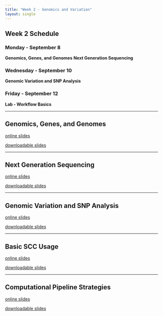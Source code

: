 ```yaml
---
title: "Week 2 - Genomics and Variation"
layout: single
---
```


## Week 2 Schedule

### Monday - September 8
**Genomics, Genes, and Genomes**
**Next Generation Sequencing**

### Wednesday - September 10
**Genomic Variation and SNP Analysis**

### Friday - September 12
**Lab - Workflow Basics**

---

## Genomics, Genes, and Genomes

[online slides](https://docs.google.com/presentation/d/1cCvxsV_aUhZs1dxR-JdZKV8JyTFscdT8FuuVYZarGvQ/present?usp=sharing)

[downloadable slides](https://docs.google.com/presentation/d/1cCvxsV_aUhZs1dxR-JdZKV8JyTFscdT8FuuVYZarGvQ/export/pptx)

---
## Next Generation Sequencing

[online slides](https://docs.google.com/presentation/d/1mT2c6EOB3WcyfJzXCQLukU4JZIqM8qWpfc6tde5CeAc/present?usp=sharing)

[downloadable slides](https://docs.google.com/presentation/d/1mT2c6EOB3WcyfJzXCQLukU4JZIqM8qWpfc6tde5CeAc/export/pptx)

---
## Genomic Variation and SNP Analysis

[online slides](https://docs.google.com/presentation/d/1gWBIVMdS3ZejjzvoCd9WAdYkrvFs_lqZzxTeYR1LyVU/present?usp=sharing)

[downloadable slides](https://docs.google.com/presentation/d/1gWBIVMdS3ZejjzvoCd9WAdYkrvFs_lqZzxTeYR1LyVU/export/pptx)

---

## Basic SCC Usage

[online slides](https://docs.google.com/presentation/d/1maCjOOKx1lDkDjYZVwP09ZOs8VFROM7FpzubACl1IgU/present?usp=sharing)

[downloadable slides](https://docs.google.com/presentation/d/1maCjOOKx1lDkDjYZVwP09ZOs8VFROM7FpzubACl1IgU/export/pptx)

---

## Computational Pipeline Strategies

[online slides](https://docs.google.com/presentation/d/1ibyJSkFIzO08XsZaa7VQr6FfYwapnwS3tPWvxNIlx7k/present?usp=sharing)

[downloadable slides](https://docs.google.com/presentation/d/1ibyJSkFIzO08XsZaa7VQr6FfYwapnwS3tPWvxNIlx7k/export/pptx)